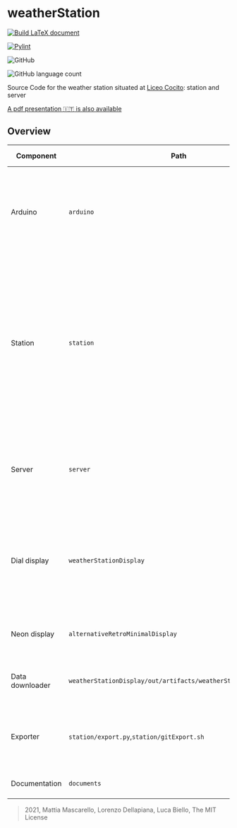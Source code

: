 # weatherStation
[![Build LaTeX document](https://github.com/MatMasIt/weatherStation/actions/workflows/LATEX.yml/badge.svg)](https://github.com/MatMasIt/weatherStation/actions/workflows/LATEX.yml)

[![Pylint](https://github.com/MatMasIt/weatherStation/actions/workflows/pylint.yml/badge.svg)](https://github.com/MatMasIt/weatherStation/actions/workflows/pylint.yml)

![GitHub](https://img.shields.io/github/license/MatMasIt/weatherStation)

![GitHub language count](https://img.shields.io/github/languages/count/MatMasIt/weatherStation)

Source Code for the weather station situated at [Liceo Cocito](https://liceococito.edu.it): station and server 

[A pdf presentation :it: is also available](documents/ws.pdf)

## Overview

|Component|Path|Description|Languages|Further developments|
|---|---|---|---|---|
|Arduino|`arduino`|Handles the acquisition of air quality data from the PM10-2,5 and smoke sensors, sending it to the raspberry over a serial connection|C||
|Station|`station`|The software which runs on the raspberry pi and receives temperature, humidity and pressure data from the sense hat, along with serial data from the arduino is tasked with storage and upload of weather data. Moreover, it control the LED matrix (deprecated).|python|Efficiency, repurposing of the LED matrix|
|Server|`server`|This Web App receives weather data, stores it and allows for retrieval and plotting of archival and current data|php (html,css,js)|Open data, REST API|
|Dial display|`weatherStationDisplay`|Configurable dial based display which shows dials for current data and historical graphs in a carousel. Has maintenance screeen available|java||
|Neon display|`alternativeRetroMinimalDisplay`|A simple neon display that shows current data. Ideal for small screens|php (html,css,js)|Maintenance screen|
|Data downloader|`weatherStationDisplay/out/artifacts/weatherStationDisplay_jar`|Downloads everything from the server to be used by the displays|go||
|Exporter|`station/export.py`,`station/gitExport.sh`|Allows for exporting and mainaining data into a gt repository sorted by year/month/day|python||
|Documentation|`documents`|The presetation paper of the project|LaTeX|Update data|


> 2021, Mattia Mascarello, Lorenzo Dellapiana, Luca Biello, The MIT License

